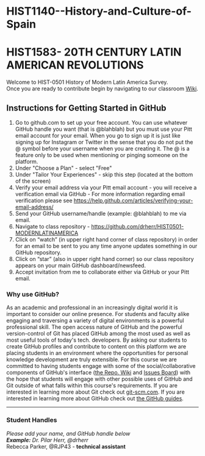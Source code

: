 # HIST1140--History-and-Culture-of-Spain
# HIST1583- 20TH CENTURY LATIN AMERICAN REVOLUTIONS
Welcome to HIST-0501 History of Modern Latin America Survey.  
Once you are ready to contribute begin by navigating to our classroom [Wiki](https://github.com/drherr/HIST0501-MODERNLATINAMERICA/wiki).  
## Instructions for Getting Started in GitHub  
1. Go to github.com to set up your free account. You can use whatever GitHub handle you want (that is @blahblah) but you must use your Pitt email account for your email. When you go to sign up it is just like signing up for Instagram or Twitter in the sense that you do not put the @ symbol before your username when you are creating it. The @ is a feature only to be used when mentioning or pinging someone on the platform.    
2. Under "Choose a Plan" - select "Free"  
3. Under "Tailor Your Experiences" - skip this step (located at the bottom of the screen)
4. Verify your email address via your Pitt email account - you will receive a verification email via GitHub - For more information regarding email verification please see https://help.github.com/articles/verifying-your-email-address/  
5. Send your GitHub username/handle (example: @blahblah) to me via email.  
6. Navigate to class repository - https://github.com/drherr/HIST0501-MODERNLATINAMERICA
7. Click on “watch” (in upper right hand corner of class repository) in order for an email to be sent to you any time anyone updates something in our GitHub repository.  
8. Click on “star” (also in upper right hand corner) so our class repository appears on your main GitHub dashboard/newsfeed.  
9. Accept invitation from me to collaborate either via GitHub or your Pitt email.  
  
### Why use GitHub?  
As an academic and professional in an increasingly digital world it is important to consider our online presence. For students and faculty alike engaging and traversing a variety of digital environments is a powerful professional skill. The open access nature of GitHub and the powerful version-control of Git has placed GitHub among the most used as well as most useful tools of today's tech. developers. By asking our students to create GitHub profiles and contribute to content on this platform we are placing students in an environment where the opportunities for personal knowledge development are truly extensible. For this course we are committed to having students engage with some of the social/collaborative components of GitHub's interface ([the Repo. Wiki](https://github.com/drherr/HIST0501-MODERNLATINAMERICA/wiki) and [Issues Board](https://github.com/drherr/HIST0501-MODERNLATINAMERICA/issues)) with the hope that students will engage with other possible uses of GitHub and Git outside of what falls within this course's requirements. If you are interested in learning more about Git check out [git-scm.com](https://git-scm.com/). If you are interested in learning more about GitHub check out [the GitHub guides](https://guides.github.com/).  
  
***  
  
### Student Handles 
*Please add your name, and GitHub handle below*  
_**Example:** Dr. Pilar Herr, @drherr_  
Rebecca Parker, @RJP43 - **technical assistant** 
